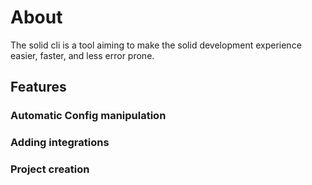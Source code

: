 # About

The solid cli is a tool aiming to make the solid development experience easier, faster, and less error prone.

## Features

### Automatic Config manipulation

### Adding integrations

### Project creation
